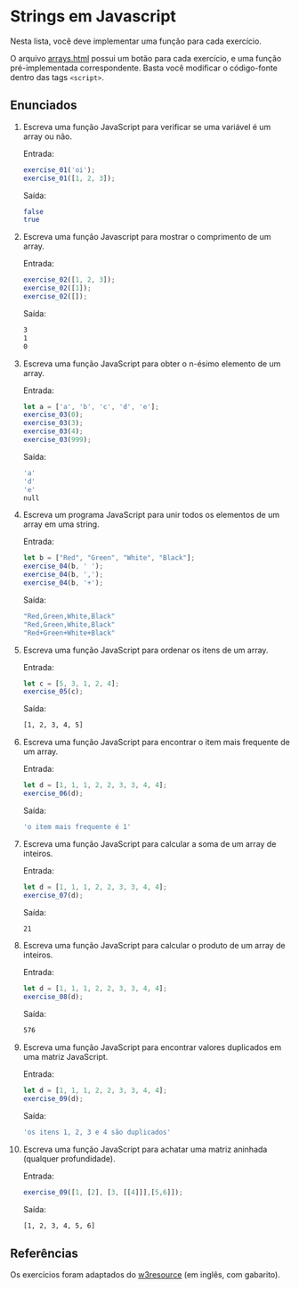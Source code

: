 # Strings em Javascript

Nesta lista, você deve implementar uma função para cada exercício.

O arquivo [arrays.html](arrays.html) possui um botão para cada exercício, e uma função pré-implementada correspondente.
Basta você modificar o código-fonte dentro das tags `<script>`.

## Enunciados

1. Escreva uma função JavaScript para verificar se uma variável é um array ou não.

   Entrada:
   
   ```javascript
   exercise_01('oi');
   exercise_01([1, 2, 3]);
   ```
   
   Saída:
   
   ```bash
   false
   true
   ```

2. Escreva uma função Javascript para mostrar o comprimento de um array.

   Entrada:
   
   ```javascript
   exercise_02([1, 2, 3]);
   exercise_02([1]);
   exercise_02([]);
   ```
   
   Saída:
   
   ```bash
   3
   1
   0
   ```

3. Escreva uma função JavaScript para obter o n-ésimo elemento de um array.

   Entrada:

   ```javascript
   let a = ['a', 'b', 'c', 'd', 'e'];
   exercise_03(0);
   exercise_03(3);
   exercise_03(4);
   exercise_03(999);
   ```
   
   Saída:
   
   ```bash
   'a'
   'd'
   'e'
   null
   ```

4. Escreva um programa JavaScript para unir todos os elementos de um array em uma string. 

   Entrada:
   
   ```javascript
   let b = ["Red", "Green", "White", "Black"];
   exercise_04(b, ' ');
   exercise_04(b, ',');
   exercise_04(b, '+');
   ```
   
   Saída:
   
   ```bash
   "Red,Green,White,Black"
   "Red,Green,White,Black"
   "Red+Green+White+Black"
   ```

5. Escreva uma função JavaScript para ordenar os itens de um array.

   Entrada:
   
   ```javascript
   let c = [5, 3, 1, 2, 4];
   exercise_05(c);
   ```
   
   Saída:
   
   ```bash
   [1, 2, 3, 4, 5]
   ```

6. Escreva uma função JavaScript para encontrar o item mais frequente de um array.

   Entrada:
   
   ```javascript
   let d = [1, 1, 1, 2, 2, 3, 3, 4, 4];
   exercise_06(d);
   ```
   
   Saída:
   
   ```bash
   'o item mais frequente é 1'
   ```

7. Escreva uma função JavaScript para calcular a soma de um array de inteiros.

   Entrada:
   
   ```javascript
   let d = [1, 1, 1, 2, 2, 3, 3, 4, 4];
   exercise_07(d);
   ```
   
   Saída:
   
   ```bash
   21
   ```

8. Escreva uma função JavaScript para calcular o produto de um array de inteiros.

   Entrada:
   
   ```javascript
   let d = [1, 1, 1, 2, 2, 3, 3, 4, 4];
   exercise_08(d);
   ```
   
   Saída:
   
   ```bash
   576
   ```

9. Escreva uma função JavaScript para encontrar valores duplicados em uma matriz JavaScript.

   Entrada:
   
   ```javascript
   let d = [1, 1, 1, 2, 2, 3, 3, 4, 4];
   exercise_09(d);
   ```
   
   Saída:
   
   ```bash
   'os itens 1, 2, 3 e 4 são duplicados'
   ```

10. Escreva uma função JavaScript para achatar uma matriz aninhada (qualquer profundidade). 
    
    Entrada:

    ```javascript
    exercise_09([1, [2], [3, [[4]]],[5,6]]);
    ```
    
    Saída:

    ```bash
    [1, 2, 3, 4, 5, 6]
    ```

## Referências

Os exercícios foram adaptados do [w3resource](https://www.w3resource.com/javascript-exercises/javascript-array-exercises.php)
(em inglês, com gabarito).